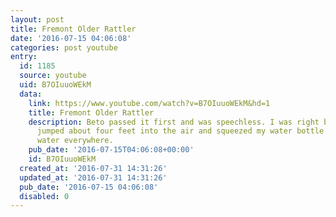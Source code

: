 ```yaml
---
layout: post
title: Fremont Older Rattler
date: '2016-07-15 04:06:08'
categories: post youtube
entry:
  id: 1185
  source: youtube
  uid: B7OIuuoWEkM
  data:
    link: https://www.youtube.com/watch?v=B7OIuuoWEkM&hd=1
    title: Fremont Older Rattler
    description: Beto passed it first and was speechless. I was right behind him and
      jumped about four feet into the air and squeezed my water bottle and sprayed
      water everywhere.
    pub_date: '2016-07-15T04:06:08+00:00'
    id: B7OIuuoWEkM
  created_at: '2016-07-31 14:31:26'
  updated_at: '2016-07-31 14:31:26'
  pub_date: '2016-07-15 04:06:08'
  disabled: 0
---
```

